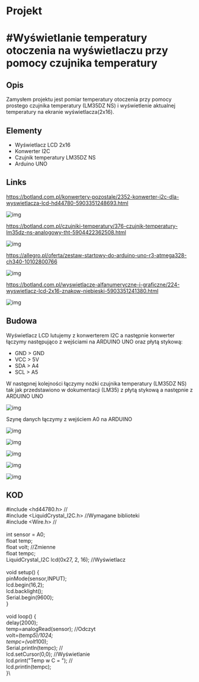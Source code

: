# Projekt

# #Wyświetlanie temperatury otoczenia na wyświetlaczu przy pomocy czujnika temperatury


## Opis

Zamysłem projektu jest pomiar temperatury otoczenia przy pomocy prostego czujnika temperatury (LM35DZ NS) i wyświetlenie aktualnej temperatury na ekranie wyświetlacza(2x16).

## Elementy

* Wyświetlacz LCD 2x16
* Konwerter I2C
* Czujnik temperatury LM35DZ NS
* Arduino UNO
	
## Links

https://botland.com.pl/konwertery-pozostale/2352-konwerter-i2c-dla-wyswietlacza-lcd-hd44780-5903351248693.html

![img](./image/konwerter.png)

https://botland.com.pl/czujniki-temperatury/376-czujnik-temperatury-lm35dz-ns-analogowy-tht-5904422362508.html 

![img](./image/czujka.png)

https://allegro.pl/oferta/zestaw-startowy-do-arduino-uno-r3-atmega328-ch340-10102800766  

![img](./image/zestaw.png)

https://botland.com.pl/wyswietlacze-alfanumeryczne-i-graficzne/224-wyswietlacz-lcd-2x16-znakow-niebieski-5903351241380.html 

![img](./image/lcd.png)

## Budowa

Wyświetlacz LCD lutujemy z konwerterem I2C a następnie konwerter łączymy następująco z wejściami na ARDUINO UNO oraz płytą stykową:

* GND > GND 
* VCC > 5V
* SDA > A4
* SCL > A5

W następnej kolejności łączymy nożki czujnika temperatury (LM35DZ NS) tak jak przedstawiono w dokumentacji (LM35) z płytą stykową a następnie z ARDUINO UNO

![img](./image/LM35c.png)

Szynę danych łączymy z wejściem A0 na ARDUINO

![img](./image/got.jpg)

![img](./image/got1.jpg)

![img](./image/temp1.jpg)

![img](./image/temp2.jpg)

![img](./image/pomiar.png)


## KOD

#include <hd44780.h>				//\
#include <LiquidCrystal_I2C.h>		//Wymagane biblioteki\
#include <Wire.h>					//\
\
int sensor = A0;\
float temp;\
float volt;							//Zmienne\
float tempc;\
LiquidCrystal_I2C lcd(0x27, 2, 16);	//Wyświetlacz\
\
void setup() {\
pinMode(sensor,INPUT);\
lcd.begin(16,2);\
lcd.backlight();\
Serial.begin(9600);\
} \
\
void loop() {\
delay(2000);\
temp=analogRead(sensor);				//Odczyt\
volt=(temp*5)/1024;						\
tempc=(volt*100);\
Serial.println(tempc);					//	\
lcd.setCursor(0,0);						//Wyświetlanie\
lcd.print("Temp w C = ");				//\
lcd.println(tempc);\
}\

